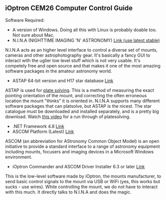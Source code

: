 ## iOptron CEM26 Computer Control Guide


Software Required:
- A version of Windows. Doing all this with Linux is probably doable too. Not sure about Mac.
- N.I.N.A (NIGHTTIME IMAGING 'N' ASTRONOMY) [Link (use latest stable)](https://nighttime-imaging.eu/download/) 

N.I.N.A acts as an higher level interface to control a diverse set of mounts, cameras and other astrophotography gear. It's basically a fancy GUI to interact with the uglier low level stuff which is not very usable. It's competely free and open source and that makes it one of the most amazing software packages in the amateur astronomy world.
- ASTAP 64-bit version and H17 star database [Link](https://www.hnsky.org/astap.htm)

ASTAP is used for [plate solving](https://en.wikipedia.org/wiki/Astrometric_solving#:~:text=Astrometric%20solving%20or%20Plate%20solving,stars%20and%20a%20star%20catalogue.). This is a method of measuring the exact pointing orientation of the mount, and correcting the often erroneous location the mount "thinks" it is oriented in. N.I.N.A supports many different software packages that can platsolve, but ASTAP is the nicest. The star catalogue must be downloaded and installed separately, and is a pretty big download. Watch [this video](https://www.youtube.com/watch?v=lAMyEpBcLV4) for a run through of platesolving.
- .NET Framework 4.8 [Link](https://dotnet.microsoft.com/en-us/download/dotnet-framework/net48)
- ASCOM Platform (Latest) [Link](https://www.ascom-standards.org/)

ASCOM (an abbreviation for AStronomy Common Object Model) is an open initiative to provide a standard interface to a range of astronomy equipment including mounts, focusers and imaging devices in a Microsoft Windows environment.
- iOptron Commander and ASCOM Driver Installer 6.3 or later [Link](https://www.ioptron.com/Articles.asp?ID=332)

This is the low-level software made by iOptron, the mounts manufacturer, to send basic control signals to the mount via USB or WiFi (yes, this works but sucks - use wires). While controlling the mount, we do not have to interact with this much. It directly talks to N.I.N.A and does the magic.


